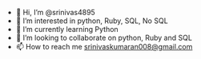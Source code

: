 - 👋 Hi, I’m @srinivas4895
- 👀 I’m interested in python, Ruby, SQL, No SQL
- 🌱 I’m currently learning Python
- 💞️ I’m looking to collaborate on python, Ruby and SQL
- 📫 How to reach me srinivaskumaran008@gmail.com

<!---
srinivas4895/srinivas4895 is a ✨ special ✨ repository because its `README.md` (this file) appears on your GitHub profile.
You can click the Preview link to take a look at your changes.
--->
